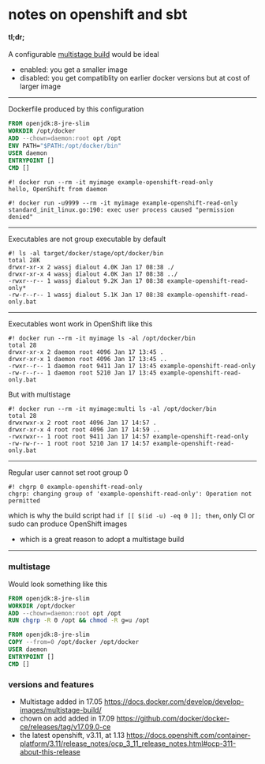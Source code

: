 notes on openshift and sbt
===

#### tl;dr;

A configurable [multistage build](https://github.com/sbt/sbt-native-packager/issues/1189#issuecomment-454629204) would be ideal
- enabled: you get a smaller image
- disabled: you get compatiblity on earlier docker versions but at cost of larger image

---


Dockerfile produced by this configuration

```dockerfile
FROM openjdk:8-jre-slim
WORKDIR /opt/docker
ADD --chown=daemon:root opt /opt
ENV PATH="$PATH:/opt/docker/bin"
USER daemon
ENTRYPOINT []
CMD []
```

```
#! docker run --rm -it myimage example-openshift-read-only
hello, OpenShift from daemon
```

```
#! docker run -u9999 --rm -it myimage example-openshift-read-only
standard_init_linux.go:190: exec user process caused "permission denied"
```
---

Executables are not group executable by default

```
#! ls -al target/docker/stage/opt/docker/bin
total 28K
drwxr-xr-x 2 wassj dialout 4.0K Jan 17 08:38 ./
drwxr-xr-x 4 wassj dialout 4.0K Jan 17 08:38 ../
-rwxr--r-- 1 wassj dialout 9.2K Jan 17 08:38 example-openshift-read-only*
-rw-r--r-- 1 wassj dialout 5.1K Jan 17 08:38 example-openshift-read-only.bat
```
---

Executables wont work in OpenShift like this
```
#! docker run --rm -it myimage ls -al /opt/docker/bin
total 28
drwxr-xr-x 2 daemon root 4096 Jan 17 13:45 .
drwxr-xr-x 1 daemon root 4096 Jan 17 13:45 ..
-rwxr--r-- 1 daemon root 9411 Jan 17 13:45 example-openshift-read-only
-rw-r--r-- 1 daemon root 5210 Jan 17 13:45 example-openshift-read-only.bat
```

But with multistage

```
#! docker run --rm -it myimage:multi ls -al /opt/docker/bin
total 28
drwxrwxr-x 2 root root 4096 Jan 17 14:57 .
drwxr-xr-x 4 root root 4096 Jan 17 14:59 ..
-rwxrwxr-- 1 root root 9411 Jan 17 14:57 example-openshift-read-only
-rw-rw-r-- 1 root root 5210 Jan 17 14:57 example-openshift-read-only.bat
```


---
Regular user cannot set root group 0

```
#! chgrp 0 example-openshift-read-only
chgrp: changing group of 'example-openshift-read-only': Operation not permitted
```

which is why the build script had `if [[ $(id -u) -eq 0 ]]; then`, only CI or sudo can produce OpenShift images
  - which is a great reason to adopt a multistage build
---


### multistage

Would look something like this

```dockerfile
FROM openjdk:8-jre-slim
WORKDIR /opt/docker
ADD --chown=daemon:root opt /opt
RUN chgrp -R 0 /opt && chmod -R g=u /opt

FROM openjdk:8-jre-slim
COPY --from=0 /opt/docker /opt/docker
USER daemon
ENTRYPOINT []
CMD []
```



### versions and features
- Multistage added in 17.05 https://docs.docker.com/develop/develop-images/multistage-build/
- chown on add added in 17.09 https://github.com/docker/docker-ce/releases/tag/v17.09.0-ce
- the latest openshift, v3.11, at 1.13 https://docs.openshift.com/container-platform/3.11/release_notes/ocp_3_11_release_notes.html#ocp-311-about-this-release

